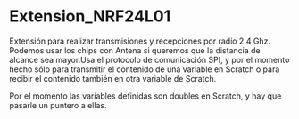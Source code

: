# Extension_NRF24L01

Extensión para realizar transmisiones y recepciones por radio 2.4 Ghz. Podemos usar los chips con Antena si queremos que la distancia de alcance
sea mayor.Usa el protocolo de comunicación SPI, y por el momento hecho sólo para transmitir el contenido de una variable en Scratch o
para recibir el contenido también en otra variable de Scratch.

Por el momento las variables definidas son doubles en Scratch, y hay que pasarle un puntero a ellas.